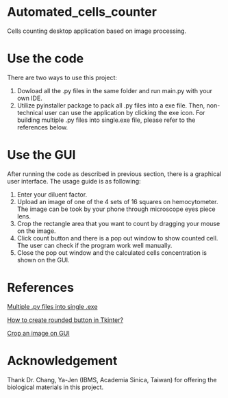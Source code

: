 # Automated_cells_counter
Cells counting desktop application based on image processing.

# Use the code
There are two ways to use this project:
1. Dowload all the .py files in the same folder and run main.py with your own IDE.
2. Utilize pyinstaller package to pack all .py files into a exe file. Then, non-technical user can use the application by clicking the exe icon. 
For building multiple .py files into single.exe file, please refer to the references below. 

# Use the GUI
After running the code as described in previous section, there is a graphical user interface. The usage guide is as following:
1. Enter your diluent factor.
2. Upload an image of one of the 4 sets of 16 squares on hemocytometer. The image can be took by your phone through microscope eyes piece lens.
3. Crop the rectangle area that you want to count by dragging your mouse on the image.
4. Click count button and there is a pop out window to show counted cell. The user can check if the program work well manually.  
5. Close the pop out window and the calculated cells concentration is shown on the GUI.

# References
[Multiple .py files into single .exe](https://stackoverflow.com/questions/51455765/how-to-build-multiple-py-files-into-a-single-executable-file-using-pyinstaller)

[How to create rounded button in Tkinter?](https://stackoverflow.com/questions/42579927/how-to-make-a-rounded-button-tkinter)

[Crop an image on GUI](https://stackoverflow.com/questions/67762695/tkinter-draw-rectangle-using-a-mouse-and-crop-a-photo-in-the-shape-of-that-rec)

# Acknowledgement
Thank Dr. Chang, Ya-Jen (IBMS, Academia Sinica, Taiwan) for offering the biological materials in this project.






